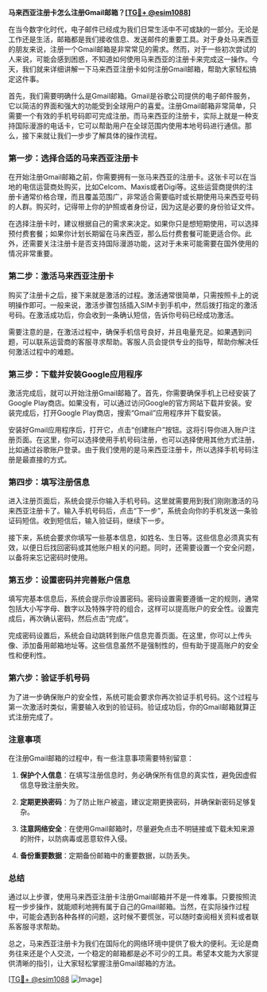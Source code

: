 **马来西亚注册卡怎么注册Gmail邮箱？[[TG💪+ @esim1088](https://t.me/s/esim1088)]**

在当今数字化时代，电子邮件已经成为我们日常生活中不可或缺的一部分。无论是工作还是生活，邮箱都是我们接收信息、发送邮件的重要工具。对于身处马来西亚的朋友来说，注册一个Gmail邮箱是非常常见的需求。然而，对于一些初次尝试的人来说，可能会感到困惑，不知道如何使用马来西亚的注册卡来完成这一操作。今天，我们就来详细讲解一下马来西亚注册卡如何注册Gmail邮箱，帮助大家轻松搞定这件事。

首先，我们需要明确什么是Gmail邮箱。Gmail是谷歌公司提供的电子邮件服务，它以简洁的界面和强大的功能受到全球用户的喜爱。注册Gmail邮箱非常简单，只需要一个有效的手机号码即可完成注册。而马来西亚的注册卡，实际上就是一种支持国际漫游的电话卡，它可以帮助用户在全球范围内使用本地号码进行通信。那么，接下来就让我们一步步了解具体的操作流程。

### 第一步：选择合适的马来西亚注册卡

在开始注册Gmail邮箱之前，你需要拥有一张马来西亚的注册卡。这张卡可以在当地的电信运营商处购买，比如Celcom、Maxis或者Digi等。这些运营商提供的注册卡通常价格合理，而且覆盖范围广，非常适合需要临时或长期使用马来西亚号码的人群。购买时，记得带上你的护照或者身份证，因为这是必要的身份验证文件。

在选择注册卡时，建议根据自己的需求来决定。如果你只是想短期使用，可以选择预付费套餐；如果你计划长期留在马来西亚，那么后付费套餐可能更适合你。此外，还需要关注注册卡是否支持国际漫游功能，这对于未来可能需要在国外使用的情况非常重要。

### 第二步：激活马来西亚注册卡

购买了注册卡之后，接下来就是激活的过程。激活通常很简单，只需按照卡上的说明操作即可。一般来说，激活步骤包括插入SIM卡到手机中，然后拨打指定的激活号码。在激活成功后，你会收到一条确认短信，告诉你号码已经成功激活。

需要注意的是，在激活过程中，确保手机信号良好，并且电量充足。如果遇到问题，可以联系运营商的客服寻求帮助。客服人员会提供专业的指导，帮助你解决任何激活过程中的难题。

### 第三步：下载并安装Google应用程序

激活完成后，就可以开始注册Gmail邮箱了。首先，你需要确保手机上已经安装了Google Play商店。如果没有，可以通过访问Google的官方网站下载并安装。安装完成后，打开Google Play商店，搜索“Gmail”应用程序并下载安装。

安装好Gmail应用程序后，打开它，点击“创建账户”按钮。这将引导你进入账户注册页面。在这里，你可以选择使用手机号码注册，也可以选择使用其他方式注册，比如通过谷歌账户登录。由于我们使用的是马来西亚注册卡，所以选择手机号码注册是最直接的方式。

### 第四步：填写注册信息

进入注册页面后，系统会提示你输入手机号码。这里就需要用到我们刚刚激活的马来西亚注册卡了。输入手机号码后，点击“下一步”，系统会向你的手机发送一条验证码短信。收到短信后，输入验证码，继续下一步。

接下来，系统会要求你填写一些基本信息，如姓名、生日等。这些信息必须真实有效，以便日后找回密码或其他账户相关的问题。同时，还需要设置一个安全问题，以备将来忘记密码时使用。

### 第五步：设置密码并完善账户信息

填写完基本信息后，系统会提示你设置密码。密码设置需要遵循一定的规则，通常包括大小写字母、数字以及特殊字符的组合，这样可以提高账户的安全性。设置完成后，再次确认密码，然后点击“完成”。

完成密码设置后，系统会自动跳转到账户信息完善页面。在这里，你可以上传头像、添加备用邮箱地址等。这些信息虽然不是强制性的，但有助于提高账户的安全性和便利性。

### 第六步：验证手机号码

为了进一步确保账户的安全性，系统可能会要求你再次验证手机号码。这个过程与第一次激活时类似，需要输入收到的验证码。验证成功后，你的Gmail邮箱就算正式注册完成了。

### 注意事项

在注册Gmail邮箱的过程中，有一些注意事项需要特别留意：

1. **保护个人信息**：在填写注册信息时，务必确保所有信息的真实性，避免因虚假信息导致注册失败。
   
2. **定期更换密码**：为了防止账户被盗，建议定期更换密码，并确保新密码足够复杂。

3. **注意网络安全**：在使用Gmail邮箱时，尽量避免点击不明链接或下载未知来源的附件，以防病毒或恶意软件入侵。

4. **备份重要数据**：定期备份邮箱中的重要数据，以防丢失。

### 总结

通过以上步骤，使用马来西亚注册卡注册Gmail邮箱并不是一件难事。只要按照流程一步步操作，就能顺利地拥有属于自己的Gmail邮箱。当然，在实际操作过程中，可能会遇到各种各样的问题，这时候不要慌张，可以随时查阅相关资料或者联系客服寻求帮助。

总之，马来西亚注册卡为我们在国际化的网络环境中提供了极大的便利。无论是商务往来还是个人交流，一个稳定的邮箱都是必不可少的工具。希望本文能为大家提供清晰的指引，让大家轻松掌握注册Gmail邮箱的方法。

[[TG💪+ @esim1088](https://t.me/s/esim1088) ![Image](https://i.postimg.cc/4NQfJmqS/Snipaste-2025-05-13-00-14-12.png)]